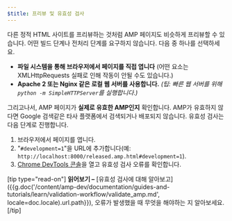 ```yaml
---
$title: 프리뷰 및 유효성 검사
---
```


다른 정적 HTML 사이트를 프리뷰하는 것처럼 AMP 페이지도 비슷하게 프리뷰할 수 있습니다. 어떤 빌드 단계나 전처리 단계를 요구하지 않습니다. 다음 중 하나를 선택하세요.

  - **파일 시스템을 통해 브라우저에서 페이지를 직접 엽니다** (어떤 요소는 XMLHttpRequests 실패로 인해 작동이 안될 수도 있습니다.)
  - **Apache 2 또는 Nginx 같은 로컬 웹 서버를 사용합니다.**
    *(팁: 빠른 웹 서버를 위해 `python -m SimpleHTTPServer`를 실행합니다.)*

그리고나서, AMP 페이지가 **실제로 유효한 AMP인지** 확인합니다. AMP가 유효하지 않다면 Google 검색같은 타사 플랫폼에서 검색되거나 배포되지 않습니다. 유효성 검사는 다음 단계로 진행합니다.

  1. 브라우저에서 페이지를 엽니다.
  1. "`#development=1`"을 URL에 추가합니다(예: `http://localhost:8000/released.amp.html#development=1`).
  1. [Chrome DevTools 콘솔](https://developers.google.com/web/tools/chrome-devtools/debug/console/)을 열고 유효성 검사 오류를 확인합니다.

[tip type="read-on"]
**읽어보기 –** [유효성 검사에 대해 알아보고]({{g.doc('/content/amp-dev/documentation/guides-and-tutorials/learn/validation-workflow/validate_amp.md', locale=doc.locale).url.path}}), 오류가 발생했을 때 무엇을 해야하는 지 알아보세요.
[/tip]
